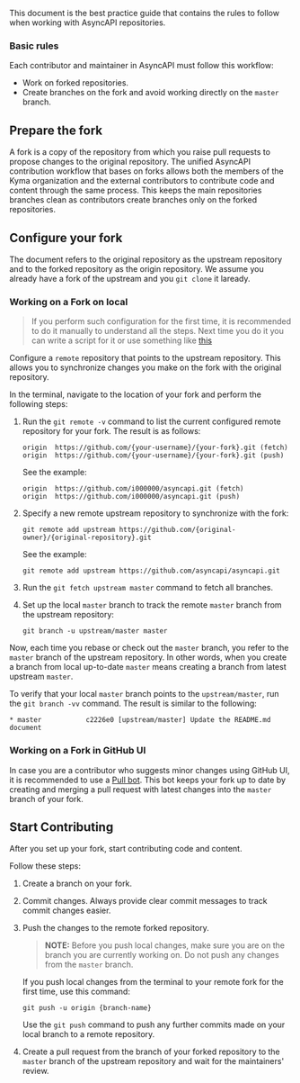 This document is the best practice guide that contains the rules to follow when working with AsyncAPI repositories.

### Basic rules

Each contributor and maintainer in AsyncAPI must follow this workflow:

* Work on forked repositories.
* Create branches on the fork and avoid working directly on the `master` branch.

## Prepare the fork

A fork is a copy of the repository from which you raise pull requests to propose changes to the original repository.
The unified AsyncAPI contribution workflow that bases on forks allows both the members of the Kyma organization and the external contributors to contribute code and content through the same process. This keeps the main repositories branches clean as contributors create branches only on the forked repositories.

## Configure your fork

The document refers to the original repository as the upstream repository and to the forked repository as the origin repository. We assume you already have a fork of the upstream and you `git clone` it laready.

### Working on a Fork on local

> If you perform such configuration for the first time, it is recommended to do it manually to understand all the steps. Next time you do it you can write a script for it or use something like [this](https://gist.github.com/derberg/87319e9c486e4a6c9bef5b629ab0d386)

Configure a `remote` repository that points to the upstream repository. This allows you to synchronize changes you make on the fork with the original repository.

In the terminal, navigate to the location of your fork and perform the following steps:

1.  Run the `git remote -v` command to list the current configured remote repository for your fork.
The result is as follows:
    ```
    origin  https://github.com/{your-username}/{your-fork}.git (fetch)
    origin  https://github.com/{your-username}/{your-fork}.git (push)
    ```
    See the example:
    ```
    origin	https://github.com/i000000/asyncapi.git (fetch)
    origin	https://github.com/i000000/asyncapi.git (push)
    ```

2. Specify a new remote upstream repository to synchronize with the fork:
    ```
    git remote add upstream https://github.com/{original-owner}/{original-repository}.git
    ```
    See the example:
    ```
    git remote add upstream https://github.com/asyncapi/asyncapi.git
    ```
3. Run the `git fetch upstream master` command to fetch all branches.
4. Set up the local `master` branch to track the remote `master` branch from the upstream repository:
    ```
    git branch -u upstream/master master
    ```

Now, each time you rebase or check out the `master` branch, you refer to the `master` branch of the upstream repository. In other words, when you create a branch from local up-to-date `master` means creating a branch from latest upstream `master`.

To verify that your local `master` branch points to the `upstream/master`, run the `git branch -vv` command. The result is similar to the following:
```
* master           c2226e0 [upstream/master] Update the README.md document
```

### Working on a Fork in GitHub UI

In case you are a contributor who suggests minor changes using GitHub UI, it is recommended to use a [Pull bot](https://probot.github.io/apps/pull). This bot keeps your fork up to date by creating and merging a pull request with latest changes into the `master `branch of your fork.

## Start Contributing

After you set up your fork, start contributing code and content.

Follow these steps:

1. Create a branch on your fork.

2. Commit changes. Always provide clear commit messages to track commit changes easier.

3. Push the changes to the remote forked repository.

    >**NOTE:** Before you push local changes, make sure you are on the branch you are currently working on. Do not push any changes from the `master` branch.

    If you push local changes from the terminal to your remote fork for the first time, use this command:
    ```
    git push -u origin {branch-name}
    ```
    Use the `git push` command to push any further commits made on your local branch to a remote repository.  

4. Create a pull request from the branch of your forked repository to the `master` branch of the upstream repository and wait for the maintainers' review.
